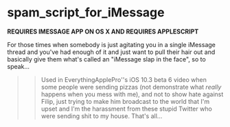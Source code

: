 # spam_script_for_iMessage

**REQUIRES IMESSAGE APP ON OS X AND REQUIRES APPLESCRIPT**

For those times when somebody is just agitating you in a single iMessage thread and you've had enough of it and just want to pull their hair out and basically give them what's called an "iMessage slap in the face", so to speak...

>> Used in EverythingApplePro''s iOS 10.3 beta 6 video when some people were sending pizzas (not demonstrate what *really* happens when you mess with me), and not to show hate against Filip, just trying to make him broadcast to the world that I'm upset and I'm the harassment from these stupid Twitter who were sending shit to my house. That's all...
